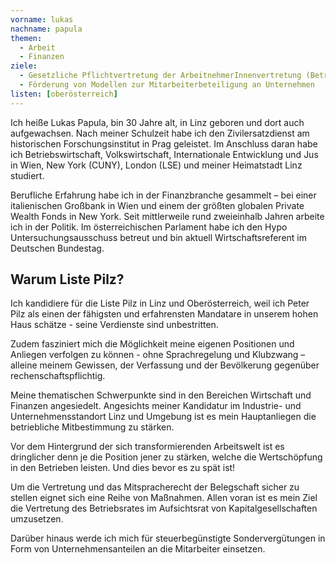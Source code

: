 ```yaml
---
vorname: lukas
nachname: papula
themen:
  - Arbeit
  - Finanzen
ziele:
  - Gesetzliche Pflichtvertretung der ArbeitnehmerInnenvertretung (Betriebsrat) in Aufsichtsräten von Kapitalgesellschaften
  - Förderung von Modellen zur Mitarbeiterbeteiligung an Unternehmen
listen: [oberösterreich]
---
```


Ich heiße Lukas Papula, bin 30 Jahre alt, in Linz geboren und dort auch aufgewachsen. Nach meiner Schulzeit habe ich den Zivilersatzdienst am historischen Forschungsinstitut in Prag geleistet.
Im Anschluss daran habe ich Betriebswirtschaft, Volkswirtschaft, Internationale Entwicklung und Jus in Wien, New York (CUNY), London (LSE) und meiner Heimatstadt Linz studiert.

Berufliche Erfahrung habe ich in der Finanzbranche gesammelt – bei einer italienischen Großbank in Wien und einem der größten globalen Private Wealth Fonds in New York.
Seit mittlerweile rund zweieinhalb Jahren arbeite ich in der Politik.
Im österreichischen Parlament habe ich den Hypo Untersuchungsausschuss betreut und bin aktuell Wirtschaftsreferent im Deutschen Bundestag.


## Warum Liste Pilz?

Ich kandidiere für die Liste Pilz in Linz und Oberösterreich, weil ich Peter Pilz als einen der fähigsten und erfahrensten Mandatare in unserem hohen Haus schätze - seine Verdienste sind unbestritten.

Zudem fasziniert mich die Möglichkeit meine eigenen Positionen und Anliegen verfolgen zu können - ohne Sprachregelung und Klubzwang – alleine meinem Gewissen, der Verfassung und der Bevölkerung gegenüber rechenschaftspflichtig.

Meine thematischen Schwerpunkte sind in den Bereichen Wirtschaft und Finanzen angesiedelt. Angesichts meiner Kandidatur im Industrie- und Unternehmensstandort Linz und Umgebung ist es mein Hauptanliegen die betriebliche Mitbestimmung zu stärken.

Vor dem Hintergrund der sich transformierenden Arbeitswelt ist es dringlicher denn je die Position jener zu stärken, welche die Wertschöpfung in den Betrieben leisten. Und dies bevor es zu spät ist!

Um die Vertretung und das Mitspracherecht der Belegschaft sicher zu stellen eignet sich eine Reihe von Maßnahmen. Allen voran ist es mein Ziel die Vertretung des Betriebsrates im Aufsichtsrat von Kapitalgesellschaften umzusetzen.

Darüber hinaus werde ich mich für steuerbegünstigte Sondervergütungen in Form von Unternehmensanteilen an die Mitarbeiter einsetzen.
